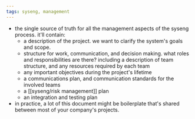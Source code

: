 ```yaml
---
tags: syseng, management
---
```


- the single source of truth for all the management aspects of the syseng process. it'll contain:
	- a description of the project. we want to clarify the system's goals and scope.
	- structure for work, communication, and decision making. what roles and responsibilities are there? including a description of team structure, and any resources required by each team
	- any important objectives during the project's lifetime
	- a communications plan, and communication standards for the involved teams
	- a [[syseng/risk management]] plan
	- an integration and testing plan
- in practice, a lot of this document might be boilerplate that's shared between most of your company's projects.